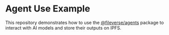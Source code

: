# Agent Use Example

This repository demonstrates how to use the [@fileverse/agents](https://github.com/fileverse/agents) package to interact with AI models and store their outputs on IPFS.
